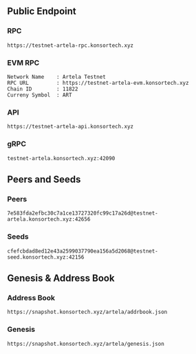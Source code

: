 ## Public Endpoint

### RPC
```
https://testnet-artela-rpc.konsortech.xyz
```

### EVM RPC
```
Network Name    : Artela Testnet
RPC URL         : https://testnet-artela-evm.konsortech.xyz
Chain ID        : 11822
Curreny Symbol  : ART
```

### API
```
https://testnet-artela-api.konsortech.xyz
```

### gRPC
```
testnet-artela.konsortech.xyz:42090
```

## Peers and Seeds

### Peers
```
7e583fda2efbc30c7a1ce13727320fc99c17a26d@testnet-artela.konsortech.xyz:42656
```

### Seeds
```
cfefcbdad8ed12e43a2599037790ea156a5d2068@testnet-seed.konsortech.xyz:42156
```

## Genesis & Address Book

### Address Book
```
https://snapshot.konsortech.xyz/artela/addrbook.json
```

### Genesis
```
https://snapshot.konsortech.xyz/artela/genesis.json
```
